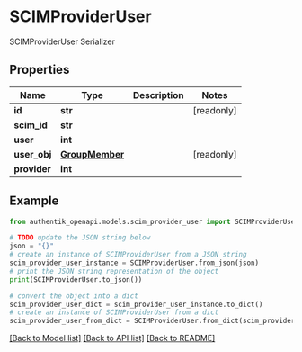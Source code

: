 # SCIMProviderUser

SCIMProviderUser Serializer

## Properties

Name | Type | Description | Notes
------------ | ------------- | ------------- | -------------
**id** | **str** |  | [readonly] 
**scim_id** | **str** |  | 
**user** | **int** |  | 
**user_obj** | [**GroupMember**](GroupMember.md) |  | [readonly] 
**provider** | **int** |  | 

## Example

```python
from authentik_openapi.models.scim_provider_user import SCIMProviderUser

# TODO update the JSON string below
json = "{}"
# create an instance of SCIMProviderUser from a JSON string
scim_provider_user_instance = SCIMProviderUser.from_json(json)
# print the JSON string representation of the object
print(SCIMProviderUser.to_json())

# convert the object into a dict
scim_provider_user_dict = scim_provider_user_instance.to_dict()
# create an instance of SCIMProviderUser from a dict
scim_provider_user_from_dict = SCIMProviderUser.from_dict(scim_provider_user_dict)
```
[[Back to Model list]](../README.md#documentation-for-models) [[Back to API list]](../README.md#documentation-for-api-endpoints) [[Back to README]](../README.md)


